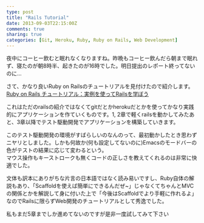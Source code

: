 ```yaml
---
type: post
title: "Rails Tutorial"
date: 2013-09-03T22:15:00Z
comments: true
sharing: true
categories: [Git, Heroku, Ruby, Ruby on Rails, Web Development]
---
```

夜中にコーヒー飲むと眠れなくなりますね。昨晩もコーヒー飲んだら朝まで眠れず、寝たのが朝8時半、起きたのが16時でした。明日提出のレポート終ってないのに…

さて、かなり良いRuby on Railsのチュートリアルを見付けたので紹介します。  
 [Ruby on Rails チュートリアル：実例を使ってRailsを学ぼう](http://railstutorial.jp)

<!--more-->

これはただのrailsの紹介ではなくてgitだとかherokuだとかを使ってかなり実践的にアプリケーションを作ていくものです。1, 2章で軽くrailsを動かしてみたあと、3章以降でテスト駆動開発でアプリケーションを構築していきます。

このテスト駆動開発の環境がすばらしいのなんのって、最初動かしたとき思わずニヤリとしました。しかも何故か(何も設定してないのに)Emacsのモードバーの色がテストの結果に応じて変わるという。  
マウス操作もキーストロークも無くコードの正しさを教えてくれるのは非常に快適でした。

文体も訳本にありがちな片言の日本語ではなく読み易いですし、Ruby自体の解説もあり、「Scaffoldを使えば簡単にできるんだぜ~」じゃなくてちゃんとMVCの関係とかを解説して身に付いた上で「今後はScaffoldでより手軽に作れるよ」なのでRailsに限らずWeb開発のチュートリアルとして秀逸でした。

私もまだ5章までしか進めてないのですが是非一度試してみて下さい


